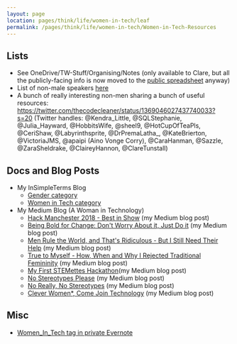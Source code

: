 ```yaml
---
layout: page
location: pages/think/life/women-in-tech/leaf
permalink: /pages/think/life/women-in-tech/Women-in-Tech-Resources
---
```


## Lists

- See OneDrive/TW-Stuff/Organising/Notes (only available to Clare, but all the publicly-facing info is now moved to the [public spreadsheet](https://docs.google.com/spreadsheets/d/1rUVdL8GbVa32JWuIW3UbFi2gKzQwY7TDLlaqkVzzWos/edit?usp=sharing) anyway)
- List of non-male speakers [here](https://docs.google.com/spreadsheets/d/1rUVdL8GbVa32JWuIW3UbFi2gKzQwY7TDLlaqkVzzWos/edit?usp=sharing)
- A bunch of really interesting non-men sharing a bunch of useful resources: https://twitter.com/thecodecleaner/status/1369046027437740033?s=20 (Twitter handles: @Kendra_Little, @SQLStephanie, @Julia_Hayward, @HobbitsWife, @sheel9, @HotCupOfTeaPls, @CeriShaw, @Labyrinthsprite, @DrPremaLatha_, @KateBrierton, @VictoriaJMS, @apaipi (Aino Vonge Corry), @CaraHanman, @Sazzle, @ZaraSheldrake, @ClaireyHannon, @ClareTunstall)

## Docs and Blog Posts

- My InSimpleTerms Blog  
  - [Gender category](https://insimpleterms.blog/category/gender)
  - [Women in Tech category](https://insimpleterms.blog/category/women-in-tech)  
- My Medium Blog (A Woman in Technology)
  - [Hack Manchester 2018 - Best in Show](https://medium.com/a-woman-in-technology/hack-manchester-2018-best-in-show-ca6ef65fb49c) (my Medium blog post)
  - [Being Bold for Change: Don't Worry About it, Just Do it](https://medium.com/a-woman-in-technology/being-bold-for-change-part-1-dont-worry-about-it-just-do-it-59a76bdcd070) (my Medium blog post)
  - [Men Rule the World, and That's Ridiculous - But I Still Need Their Help](https://medium.com/a-woman-in-technology/men-rule-the-world-and-that-s-ridiculous-but-i-still-need-their-help-4b0b9609bfc4) (my Medium blog post)
  - [True to Myself - How, When and Why I Rejected Traditional Femininity](https://medium.com/a-woman-in-technology/true-to-myself-how-when-and-why-i-rejected-traditional-femininity-2920ed572d60) (my Medium blog post)
  - [My First STEMettes Hackathon](https://medium.com/a-woman-in-technology/my-first-stemettes-hackathon-dbdf34f60e36)(my Medium blog post)
  - [No Stereotypes Please](https://medium.com/a-woman-in-technology/no-stereotypes-please-43ed2583a8af) (my Medium blog post)
  - [No Really, No Stereotypes](https://medium.com/a-woman-in-technology/no-really-no-stereotypes-35b842056ac4) (my Medium blog post)
  - [Clever Women*, Come Join Technology](https://medium.com/a-woman-in-technology/clever-women-come-join-me-773cf7fc8dc8) (my Medium blog post)

## Misc

- [Women_In_Tech tag in private Evernote](https://www.evernote.com/client/web?login=true#?an=true&n=dbccb66e-f286-40ac-a13e-93848ca66909&query=tag%1FWomen_In_Tech%1FtagGuid%3A9144cebd-cf8c-4914-8969-595589defe15%1Eview%3AVIEW%2FALL_NOTES&)
